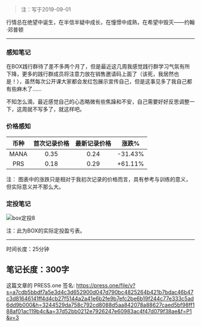 >注：写于2019-09-01

行情总在绝望中诞生，在半信半疑中成长，在憧憬中成熟，在希望中毁灭——约翰·邓普顿

------
### 感知笔记
在BOX践行群待了差不多两个月了，但是最近这几周我感觉践行群学习气氛有所下降，更多的践行群成员将注意力放在销售邀请码上面了（该死，我居然也是！），虽然每次公开课大家都会发红包展示宣传自己，但是这事见多了我自己都有些麻木了……

不知怎么滴，最近感觉自己的心态略微有些焦躁和不安，自己需要好好反思调整一下，这周就不写多了，就这样吧。

### 价格感知

| 币种 | 首次记录价格 | 最新记录价格 | 涨跌% |
| :--: | :----------: | :----------: | :-----: |
| MANA | 0.35 | 0.24 | -31.43% |
| PRS | 0.18 | 0.29 | +61.11% |

注： 图表中的涨跌只是相对于我初次记录的价格而言，具有参考与训练的意义，但实际意义并不那么大。

### 定投笔记

![box定投8](https://press.one/thumbnail?width=720&url=https://static.press.one/37/88/378899e36832922d79e1ecf8cbdab5202c19af3c36ba6c01a61cb4ee1e03ff8e.png)

注：此为BOX的实际定投盈亏表。

------

时间长度：25分钟

笔记长度：300字
----
这篇文章的 PRESS.one 签名:
https://press.one/file/v?s=a7cdb5bbdf7a5e3d4c3d652900d047d790bc4825264b421b7bdac46b47c3d81646141ff4d4cb27f5144a2a41e6b2fe9b7efc2be6b19f244c77e333c5ad6dd9b000&h=3244529da758c792cd8088d5aa842078a88627caed5bf98ff188af01ac119b4c&a=37d52bb0212e7926247e60983ac4f47d079f38ae&f=P1&v=3
